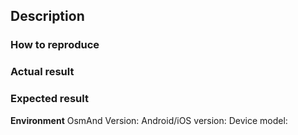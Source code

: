 ## Description

### How to reproduce

### Actual result

### Expected result

**Environment**
OsmAnd Version:
Android/iOS version:
Device model: 
